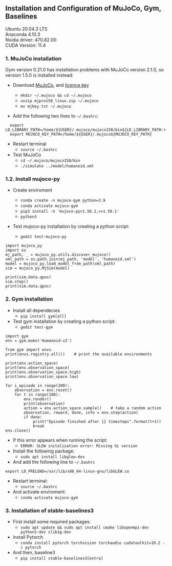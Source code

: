 ## Installation and Configuration of MuJoCo, Gym, Baselines

Ubuntu 20.04.3 LTS \
Anaconda 4.10.3 \
Nvidia driver: 470.82.00 \
CUDA Version: 11.4

### 1. MuJoCo installation
Gym version 0.21.0 has installation problems with MuJoCo version 2.1.0, so version 1.5.0 is installed instead: 
  * Download [MuJoCo](https://roboti.us/download/mjpro150_linux.zip), and [licence key](https://roboti.us/file/mjkey.txt)
    * `mkdir ~/.mujoco && cd ~/.mujoco`
    * `unzip mjpro150_linux.zip ~/.mujoco`
    * `mv mjkey.txt ~/.mujoco`
 
  * Add the following two lines to `~/.bashrc`:
  ```
    export LD_LIBRARY_PATH=/home/${USER}/.mujoco/mujoco150/bin${LD_LIBRARY_PATH:+:${LD_LIBRARY_PATH}}
    export MUJOCO_KEY_PATH=/home/${USER}/.mujoco${MUJOCO_KEY_PATH}
  ```  
  * Restart terminal
    * `source ~/.bashrc`
  * Test MuJoCo
    * `cd ~/.mujoco/mujoco150/bin`
    * `./simulate ../model/humanoid.xml`
    
### 1.2. Install mujoco-py
  * Create enviroment    
    * `conda create -n mujoco-gym python=3.9`
    * `conda activate mujoco-gym`
    * `pip3 install -U 'mujoco-py<1.50.2,>=1.50.1'`
    * `python3`
  
  * Test mujoco-py installation by creating a python script:
    * `gedit test-mujoco-py`
  
  ```
  import mujoco_py
  import os
  mj_path, _ = mujoco_py.utils.discover_mujoco()
  xml_path = os.path.join(mj_path, 'model', 'humanoid.xml')
  model = mujoco_py.load_model_from_path(xml_path)
  sim = mujoco_py.MjSim(model)

  print(sim.data.qpos)
  sim.step()
  print(sim.data.qpos)
  ```
  
### 2. Gym installation
  * Install all dependecies
    * `pip install gym[all]`
  * Test gym installation by creating a python script:
    * `gedit test-gym`
  
  ```
  import gym
  env = gym.make('Humanoid-v2')

  from gym import envs
  print(envs.registry.all())    # print the available environments

  print(env.action_space)
  print(env.observation_space)
  print(env.observation_space.high)
  print(env.observation_space.low)

  for i_episode in range(200):
      observation = env.reset()
      for t in range(100):
          env.render()
          print(observation)
          action = env.action_space.sample()    # take a random action
          observation, reward, done, info = env.step(action)
          if done:
              print("Episode finished after {} timesteps".format(t+1))
              break
  env.close()
  ```
  
  * If this error appears when running the script:
    * `ERROR: GLEW initalization error: Missing GL version`
  * Install the following package:
    * `sudo apt install libglew-dev`
  * And add the following line to `~/.bashrc`
  ```
  export LD_PRELOAD=/usr/lib/x86_64-linux-gnu/libGLEW.so
  ```
  * Restart terminal:
    * `source ~/.bashrc`
  * And activate enviroment:
    * `conda activate mujoco-gym`
  
### 3. Installation of stable-baselines3
  * First install some required packages:
    * `sudo apt update && sudo apt install cmake libopenmpi-dev python3-dev zlib1g-dev`
  * Install Pytorch
    * `conda install pytorch torchvision torchaudio cudatoolkit=10.2 -c pytorch`
  * And then, baseline3
    * `pip install stable-baselines3[extra]`
  
  
